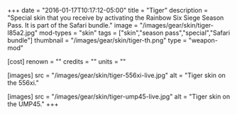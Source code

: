 +++
date = "2016-01-17T10:17:12-05:00"
title = "Tiger"
description = "Special skin that you receive by activating the Rainbow Six Siege Season Pass. It is part of the Safari bundle."
image = "/images/gear/skin/tiger-l85a2.jpg"
mod-types = "skin"
tags = ["skin","season pass","special","Safari bundle"]
thumbnail = "/images/gear/skin/tiger-th.png"
type = "weapon-mod"

[cost]
  renown = ""
  credits = ""
  units = ""

[images]
  src = "/images/gear/skin/tiger-556xi-live.jpg"
  alt = "Tiger skin on the 556xi."

[images]
  src = "/images/gear/skin/tiger-ump45-live.jpg"
  alt = "Tiger skin on the UMP45."
+++

